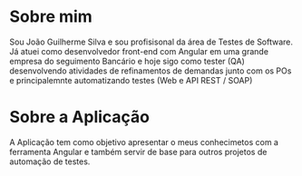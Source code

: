 # Sobre mim

Sou João Guilherme Silva e sou profisisonal da área de Testes de Software. Já atuei como desenvolvedor front-end com Angular em uma grande empresa do seguimento Bancário e hoje sigo como tester (QA) desenvolvendo atividades de refinamentos de demandas junto com os POs e principalemnte automatizando testes (Web e API REST / SOAP) 


# Sobre a Aplicação

A Aplicação tem como objetivo apresentar o meus conhecimetos com a ferramenta Angular e também servir de base para outros projetos de automação de testes.